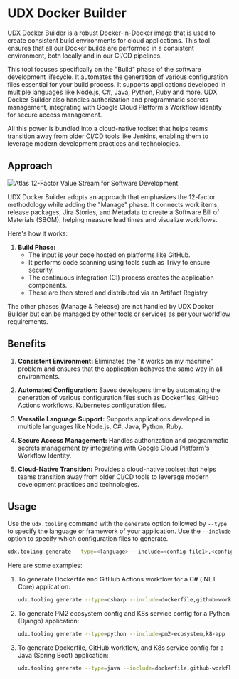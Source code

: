 
# UDX Docker Builder

UDX Docker Builder is a robust Docker-in-Docker image that is used to create consistent build environments for cloud applications. This tool ensures that all our Docker builds are performed in a consistent environment, both locally and in our CI/CD pipelines.

This tool focuses specifically on the "Build" phase of the software development lifecycle. It automates the generation of various configuration files essential for your build process. It supports applications developed in multiple languages like Node.js, C#, Java, Python, Ruby and more. UDX Docker Builder also handles authorization and programmatic secrets management, integrating with Google Cloud Platform's Workflow Identity for secure access management.

All this power is bundled into a cloud-native toolset that helps teams transition away from older CI/CD tools like Jenkins, enabling them to leverage modern development practices and technologies.

## Approach

![Atlas 12-Factor Value Stream for Software Development](https://storage.googleapis.com/stateless-udx-io/2023/11/39a1d248-atlas-left-shifted-enterprise-value-stack-for-software-development-v1.png)

UDX Docker Builder adopts an approach that emphasizes the 12-factor methodology while adding the "Manage" phase. It connects work items, release packages, Jira Stories, and Metadata to create a Software Bill of Materials (SBOM), helping measure lead times and visualize workflows.

Here's how it works:

1. **Build Phase:**
   - The input is your code hosted on platforms like GitHub.
   - It performs code scanning using tools such as Trivy to ensure security.
   - The continuous integration (CI) process creates the application components.
   - These are then stored and distributed via an Artifact Registry.

The other phases (Manage & Release) are not handled by UDX Docker Builder but can be managed by other tools or services as per your workflow requirements.

## Benefits

1. **Consistent Environment:** Eliminates the "it works on my machine" problem and ensures that the application behaves the same way in all environments.

2. **Automated Configuration:** Saves developers time by automating the generation of various configuration files such as Dockerfiles, GitHub Actions workflows, Kubernetes configuration files.

3. **Versatile Language Support:** Supports applications developed in multiple languages like Node.js, C#, Java, Python, Ruby.

4. **Secure Access Management:** Handles authorization and programmatic secrets management by integrating with Google Cloud Platform's Workflow Identity.

5. **Cloud-Native Transition:** Provides a cloud-native toolset that helps teams transition away from older CI/CD tools to leverage modern development practices and technologies.

## Usage

Use the `udx.tooling` command with the `generate` option followed by `--type` to specify the language or framework of your application. Use the `--include` option to specify which configuration files to generate.

```bash
udx.tooling generate --type=<language> --include=<config-file1>,<config-file2>,...
```

Here are some examples:

1. To generate Dockerfile and GitHub Actions workflow for a C# (.NET Core) application:

   ```bash
   udx.tooling generate --type=csharp --include=dockerfile,github-workflow
   ```

2. To generate PM2 ecosystem config and K8s service config for a Python (Django) application:

   ```bash
   udx.tooling generate --type=python --include=pm2-ecosystem,k8-app
   ```

3. To generate Dockerfile, GitHub workflow, and K8s service config for a Java (Spring Boot) application:

   ```bash
   udx.tooling generate --type=java --include=dockerfile,github-workflow,k8-app
   ```
